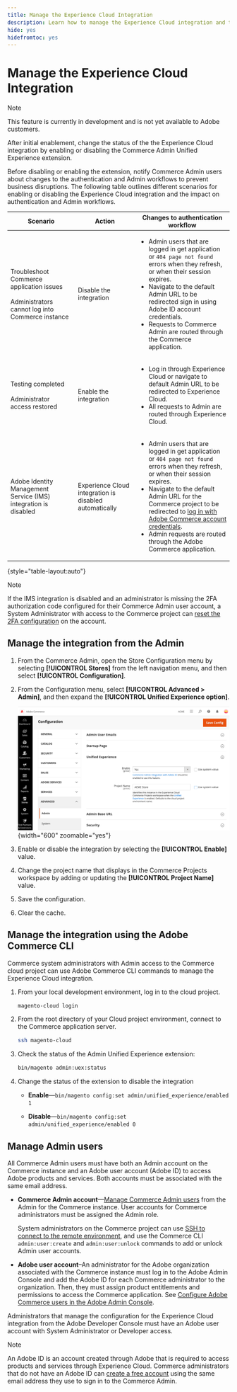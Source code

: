 ```yaml
---
title: Manage the Experience Cloud Integration
description: Learn how to manage the Experience Cloud integration and troubleshoot issues
hide: yes
hidefromtoc: yes
---
```

# Manage the Experience Cloud Integration

>[!NOTE]
>
> This feature is currently in development and is not yet available to Adobe customers.

After initial enablement, change the status of the the Experience Cloud integration by enabling or disabling the Commerce Admin Unified Experience extension.

Before disabling or enabling the extension, notify Commerce Admin users about changes to the authentication and Admin workflows to prevent business disruptions. The following table outlines different scenarios for enabling or disabling the Experience Cloud integration and the impact on authentication and Admin workflows.

| Scenario                                                                                         | Action                                                 | Changes to authentication workflow                                                                                                                                                                                                                                                                                                                                                                  |
|--------------------------------------------------------------------------------------------------|--------------------------------------------------------|-----------------------------------------------------------------------------------------------------------------------------------------------------------------------------------------------------------------------------------------------------------------------------------------------------------------------------------------------------------------------------------------------------|
| Troubleshoot Commerce application issues<br><br>Administrators cannot log into Commerce instance | Disable the integration                                | <ul><li>Admin users that are logged in get application or `404 page not found` errors when they refresh, or when their session expires.</li><li>Navigate to the default Admin URL to be redirected sign in using Adobe ID account credentials.</li><li>Requests to Commerce Admin are routed through the Commerce application.</li></ul>                                                            |
| Testing completed<br><br>Administrator access restored                                           | Enable the integration                                 | <ul><li>Log in through Experience Cloud or navigate to default Admin URL to be redirected to Experience Cloud.</li><li>All requests to Admin are routed through Experience Cloud.</li></ul>                                                                                                                                                                                                         |
| Adobe Identity Management Service (IMS) integration is disabled                                  | Experience Cloud integration is disabled automatically | <ul><li>Admin users that are logged in get application or `404 page not found` errors when they refresh, or when their session expires.</li><li>Navigate to the default Admin URL for the Commerce project to be redirected to [log in with Adobe Commerce account credentials](admin-signin.md#admin-sign-in).</li><li>Admin requests are routed through the Adobe Commerce application.</li></ul> |

{style="table-layout:auto"}

>[!NOTE]
>
>If the IMS integration is disabled and an administrator is missing the 2FA authorization code configured for their Commerce Admin user account, a System Administrator with access to the Commerce project can [reset the 2FA configuration](https://experienceleague.adobe.com/docs/commerce-operations/reference/commerce-on-premises.html#security%3Atfa%3Areset) on the account.

## Manage the integration from the Admin

1. From the Commerce Admin, open the Store Configuration menu by selecting **[!UICONTROL Stores]** from the left navigation menu, and then select **[!UICONTROL Configuration]**.

1. From the Configuration menu, select **[!UICONTROL Advanced > Admin]**, and then expand the **[!UICONTROL Unified Experience option]**.

   ![Admin Store Configuration for Experience Cloud integration](./assets/admin-uex-manage-settings.png){width="600" zoomable="yes"}

1. Enable or disable the integration by selecting the **[!UICONTROL Enable]** value.

1. Change the project name that displays in the Commerce Projects workspace by adding or updating the **[!UICONTROL Project Name]** value.

1. Save the configuration.

1. Clear the cache.

## Manage the integration using the Adobe Commerce CLI

Commerce system administrators with Admin access to the Commerce cloud project can use Adobe Commerce CLI commands to manage the Experience Cloud integration.

1. From your local development environment, log in to the cloud project.

   ```bash
   magento-cloud login
   ```

1. From the root directory of your Cloud project environment, connect to the Commerce application server.

   ```bash
   ssh magento-cloud
   ```

1. Check the status of the Admin Unified Experience extension:

   ```bash
   bin/magento admin:uex:status
   ```

1. Change the status of the extension to disable the integration

   - **Enable**—`bin/magento config:set admin/unified_experience/enabled 1`

   - **Disable**—`bin/magento config:set admin/unified_experience/enabled 0`

## Manage Admin users

All Commerce Admin users must have both an Admin account on the Commerce instance and an Adobe user account (Adobe ID) to access Adobe products and services. Both accounts must be associated with the same email address.

- **Commerce Admin account**—[Manage Commerce Admin users](../systems/permissions-users-all.md) from the Admin for the Commerce instance. User accounts for Commerce administrators must be assigned the Admin role.

  System administrators on the Commerce project can use [SSH to connect to the remote environment](https://experienceleague.adobe.com/docs/commerce-cloud-service/user-guide/develop/secure-connections.html#connect-to-a-remote-environment), and use the Commerce CLI `admin:user:create` and `admin:user:unlock` commands to add or unlock Admin user accounts.

- **Adobe user account**–An administrator for the Adobe organization associated with the Commerce instance must log in to the Adobe Admin Console and add the Adobe ID for each Commerce administrator to the organization. Then, they must assign product entitlements and permissions to access the Commerce application. See [Configure Adobe Commerce users in the Adobe Admin Console](adobe-ims-config.md#step-4-configure-adobe-commerce-users-in-the-adobe-admin-console).

Administrators that manage the configuration for the Experience Cloud integration from the Adobe Developer Console must have an Adobe user account with System Administrator or Developer access.

>[!NOTE]
>
>An Adobe ID is an account created through Adobe that is required to access products and services through Experience Cloud. Commerce administrators that do not have an Adobe ID can [create a free account](https://helpx.adobe.com/manage-account/using/create-update-adobe-id.html) using the same email address they use to sign in to the Commerce Admin.

